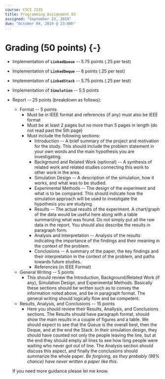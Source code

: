 ```yaml
---
course: CSCI 2235
title: Programming Assignment 03
assigned: "September 23, 2019"
due: "October 04, 2019 @ 23:00h"
...
```


# Grading (50 points) {-}
* Implementation of **`LinkedQueue`** -- 5.75 points (.25 per test)
* Implementation of **`LinkedDeque`** -- 8 points (.25 per test)
* Implementation of **`LinkedStack`** -- 5.75 points (.25 per test)
* Implementation of **`Simulation`** -- 5.5 points
* Report -- 25 points (breakdown as follows):
  - Format -- 5 points
    * Must be in IEEE format and references (if any) must also be IEEE format
    * Must be at least 2 pages but no more than 5 pages in length (do not read past the 5th page)
    * Must include the following sections:
      - Introduction -- A brief summary of the project and motivation for the study. This should include the problem statement in your own words and the main hypothesis you are investigating.
      - Background and Related Work (optional) -- A synthesis of related work and related studies connecting this work to other work in the area.
      - Simulation Design -- A description of the simulation, how it works, and what was to be studied.
      - Experimental Methods -- The design of the experiment and what is to be compared. This should indicate how the simulation approach will be used to investigate the hypothesis you are studying.
      - Results -- The actual results of the experiment. A chart/graph of the data would be useful here along with a table summarizing what was found. Do not simply put all the raw data in the report. You should also describe the results in paragraph form.
      - Analysis and Interpretation -- Analysis of the results indicating the importance of the findings and their meaning in the context of the problem.
      - Conclusions -- A summary of the paper, the key findings and their interpretation in the context of the problem, and paths towards future studies.
      - References (in IEEE Format)
  - General Writing -- 5 points
    * This should review the Introduction, Background/Related Work (if any), Simulation Design, and Experimental Methods. Basically these sections should be written such as to convey the information noted above, and be in paragraph format. The general writing should logically flow and be competent.
  - Results, Analysis, and Conclusions -- 15 points
    * Here you should review their Results, Anallysis, and Conclusions sections. The Results should have paragraph format, should show the main results in a couple of figures and a table. We should expect to see that the Queue is the overall best, then the Deque, and at the end the Stack. In their simulation design, they should have counted not only the people leaving the line, but at the end they should empty all lines to see how long people were waiting who never got out of line. The Analysis section should discuss this aspect, and finally the conclusions should summarize the whole paper. *Be forgiving, as they probably (99% chance) have never written a paper like this*.

  If you need more guidance please let me know.

